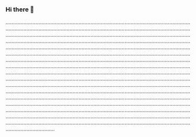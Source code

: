 ### Hi there 👋

.............................................................................................................................................................................................................................................................................................................................................................................................................................................................................................................................................................................................................................................................................................................................................................................................................................................................................................................................................................................................................................................................................................................................................................................................................................................................................................................................................................................................................................................................................................................................................................................................................................................................................................................................................................................................................................................................................................................................................................................................................................................................................................................................................................................................................................